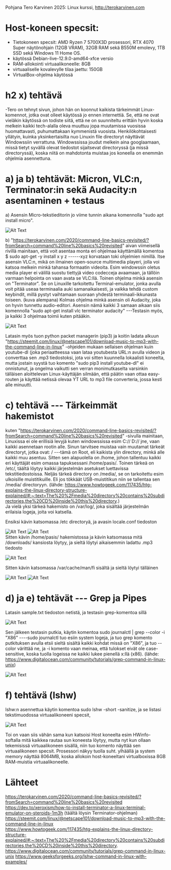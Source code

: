 Pohjana Tero Karvinen 2025: Linux kurssi, http://terokarvinen.com

# Host-koneen specsit:

- Tietokoneen specsit: AMD Ryzen 7 5700X3D prosessori, RTX 4070 Super näytönohjain (12GB VRAM), 32GB RAM sekä B550M emolevy, 1TB SSD sekä Windows 11 Home OS.
- käytössä Debian-live-12.9.0-amd64-xfce versio
- RAM-allokointi virtuaalikoneelle: 8GB
- virtuaaliselle kovalevylle tilaa jaettu: 150GB
- VirtualBox-ohjelma käytössä


# h2 x) tehtävä

-Tero on tehnyt sivun, johon hän on koonnut kaikista tärkeimmät Linux-komennot, jotka ovat olleet käytössä jo ennen internettiä. Se, että ne ovat vieläkin käytössä on todiste siitä, että ne on suunniteltu erittäin hyvin koska melkein kaikki tech-alalla oleva muuttuu jopa muutamissa vuosissa huomattavasti, puhumattakaan kymmenistä vuosista. Henkilökohtaisesti yllätyin, kuinka yksinkertaisilta nuo Linuxin file directoryt näyttävät Windowssiin verrattuna. Windowssissa joudut melkein aina googlaamaan, missä tietyt syvällä olevat tiedostot sijaitsevat directoryssä (ja missä directoryssä), koska niitä on mahdotonta muistaa jos koneella on enemmän ohjelmia asennettuna. 

# a) ja b) tehtävät: Micron, VLC:n, Terminator:in sekä Audacity:n asentaminen + testaus

a) Asensin Micro-tekstieditorin jo viime tunnin aikana komennolla "sudo apt install micro".

![Alt Text](images/MicroImage1.png)

b) "https://terokarvinen.com/2020/command-line-basics-revisited/?fromSearch=command%20line%20basics%20revisited" aivan viimeisellä rivillä mainitaan, että voit asentaa monta eri ohjelmaa käyttämällä komentoa $ sudo apt-get -y install x y z ------xyz korvataan toki ohjelmien nimillä. Itse asensin VLC:n, mikä on ilmainen open-source multimedia playeri, jolla voi katsoa melkein minkä tahansa formaatin videoita. Esim windowssin oletus media player ei välillä suostu tiettyjä video codecceja avaamaan, ja tällöin varmaan helpointa on vaan avata se VLC:llä. Toinen ohjelma minkä asensin on "Terminator". Se on Linuxille tarkoitettu Terminal-emulator, jonka avulla voit pitää useaa terminaalia auki samanaikaisesti, ja vaikka tehdä custom keybindit, millä pystyt vaihtamaan suoraan yhdestä terminaali-ikkunasta toiseen. (kuva alempana) Kolmas ohjelma minkä asensin oli Audacity, joka on hyvin tunnettu audio-editori. Asensin nämä kaikki 3 samaan aikaan siis komennolla "sudo apt-get install vlc terminator audacity" ---Testasin myös, ja kaikki 3 ohjelmaa toimii kuten pitääkin.


![Alt Text](images/Image3Softwares.png)

Latasin myös tuon python packet managerin (pip3) ja koitin ladata alkuun "https://steemit.com/linux/@netscape101/download-music-to-mp3-with-the-command-line-in-linux" -ohjeiden mukaan sellaisen ohjelman kuin youtube-dl (joka periaatteessa vaan lataa youtubesta URL:n avulla videon ja converttaa sen .mp3 tiedostoksi, jota voi sitten kuunnella lokaalisti koneelta, mutta jostain syystä tuo komento "sudo pip3 install youtube-dl" ei onnistunut, ja ongelma vaikutti sen verran monimutkaselta varsinkin tälläisen aloittelevan Linux-käyttäjän silmään, että päätin vaan ottaa easy-routen ja käyttää netissä olevaa YT URL to mp3 file converteria, jossa kesti alle minuutti. 

# c) tehtävä --- Tärkeimmät hakemistot

kuten "https://terokarvinen.com/2020/command-line-basics-revisited/?fromSearch=command%20line%20basics%20revisited" -sivulla mainitaan, Linuxissa ei ole erillisiä levyjä kuten windowssissa esim C:// D:// jne, vaan kaikki asennetaan rootin alle. Sinun tarvitsee muistaa vain muutamat tärkeät directoryt, jotka ovat: / ---tämä on Root, eli kaikista ylin directory, minkä alle kaikki muu asentuu. Sitten sen alapuolella on /home, johon tallentuu kaikki eri käyttäjät esim omassa tapuksessani /home/pasis/. Toinen tärkeä on /etc/, täältä löytyy kaikki järjestelmän asetukset luettavissa tekstitiedostoissa. Neljäs tärkeä directory on /media/, se on tarkoitettu esim ulkoisille muistitikuille. Eli jos tökkäät USB-muistitikun niin se tallentaa sen /media/ directoryyn. (lähde: https://www.howtogeek.com/117435/htg-explains-the-linux-directory-structure-explained/#:~:text=The%20%2Fmedia%20directory%20contains%20subdirectories,the%20CD%20inside%20this%20directory.) <br>
Ja vielä yksi tärkeä hakemisto on /var/log/, joka sisältää järjestelmän erilaisia logeja, joita voi katsella.

Ensiksi kävin katsomassa /etc directoryä, ja avasin locale.conf tiedoston

![Alt Text](images/LessImage2.png)
![Alt Text](images/lessImage1.png)
<br>
Sitten kävin /home/pasis/ hakemistossa ja kävin katsomassa mitä /downloads/ kansiosta löytyy, ja sieltä löytyi aikaisemmin ladattu .mp3 tiedosto

![Alt Text](images/LessImage3.png)

Sitten kävin katsomassa /var/cache/man/fi sisältä ja sieltä löytyi tälläinen

![Alt Text](images/LessImage5.png)
![Alt Text](images/LessImage4.png)

# d) ja e) tehtävät --- Grep ja Pipes

Latasin sample.txt tiedoston netistä, ja testasin grep-komentoa sillä 

![Alt Text](images/Grep1.png)

Sen jälkeen testasin putkia, käytin komentoa sudo journalctl | grep --color -i "X86" ----sudo journalctl tuo esiin system logeja, ja tuo grep komento putkituksen avulla etsii sieltä sisältä kaikki kohdat missä on "X86", ja tuo --color värittää ne, ja -i komento vaan meinaa, että tulokset eivät ole case-sensitive, koska tuolla logeissa ne kaikki lukee pienellä x:llä (x86). (lähde: https://www.digitalocean.com/community/tutorials/grep-command-in-linux-unix)

![Alt Text](images/Grep2.png)


# f) tehtävä (lshw)

lshw:n asennettua käytin komentoa sudo lshw -short -sanitize, ja se listasi tekstimuodossa virtuaalikoneeni specsit,


![Alt Text](images/Grep3.png)

Toi on vaan siis vähän sama kun katsoisi Host koneelta esim HWinfo-softalla mitä kaikkea rautaa sun koneesta löytyy, mutta nyt kun ollaan tekemisissä virtuaalikoneen sisällä, niin tuo komento näyttää sen virtuaalikoneen specsit. Prosessori näkyy tuolla suht. ylhäällä ja system memory näyttää 8064MB, koska allokoin host-koneeltani virtualboxissa 8GB RAM-muistia virtuaalikoneelle.







# Lähteet
https://terokarvinen.com/2020/command-line-basics-revisited/?fromSearch=command%20line%20basics%20revisited
https://dev.to/xeroxism/how-to-install-terminator-a-linux-terminal-emulator-on-steroids-1m3h   (täältä löysin Terminator-ohjelman)
https://steemit.com/linux/@netscape101/download-music-to-mp3-with-the-command-line-in-linux <br>
https://www.howtogeek.com/117435/htg-explains-the-linux-directory-structure-explained/#:~:text=The%20%2Fmedia%20directory%20contains%20subdirectories,the%20CD%20inside%20this%20directory. <br>
https://www.digitalocean.com/community/tutorials/grep-command-in-linux-unix
https://www.geeksforgeeks.org/lshw-command-in-linux-with-examples/

